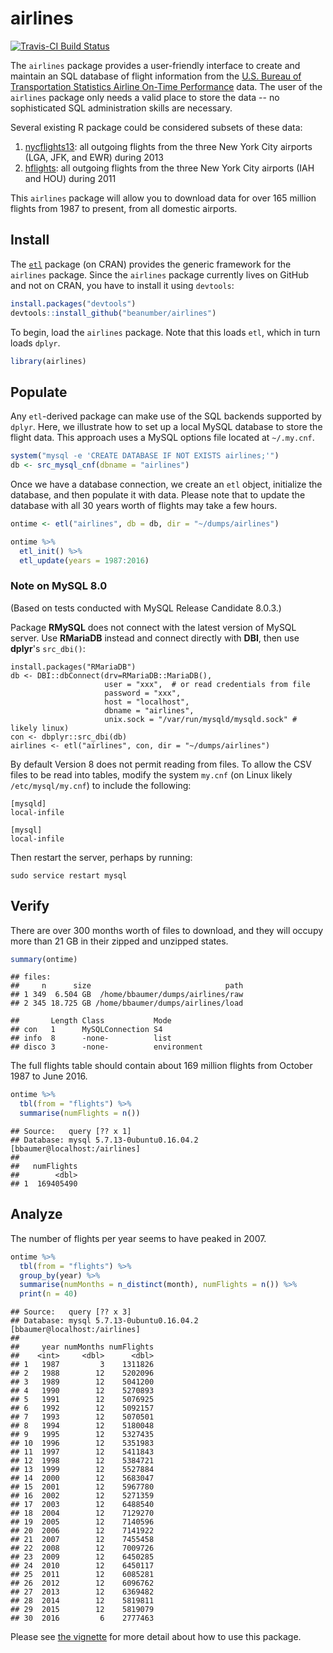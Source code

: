 airlines
================

[![Travis-CI Build Status](https://travis-ci.org/beanumber/airlines.svg?branch=master)](https://travis-ci.org/beanumber/airlines)

The `airlines` package provides a user-friendly interface to create and maintain an SQL database of flight information from the [U.S. Bureau of Transportation Statistics Airline On-Time Performance](http://www.transtats.bts.gov/DatabaseInfo.asp?DB_ID=120&Link=0) data. The user of the `airlines` package only needs a valid place to store the data -- no sophisticated SQL administration skills are necessary.

Several existing R package could be considered subsets of these data:

1.  [nycflights13](http://github.com/hadley/nycflights13): all outgoing flights from the three New York City airports (LGA, JFK, and EWR) during 2013
2.  [hflights](http://github.com/hadley/hflights): all outgoing flights from the three New York City airports (IAH and HOU) during 2011

This `airlines` package will allow you to download data for over 165 million flights from 1987 to present, from all domestic airports.

Install
-------

The [`etl`](http://github.com/beanumber/etl) package (on CRAN) provides the generic framework for the `airlines` package. Since the `airlines` package currently lives on GitHub and not on CRAN, you have to install it using `devtools`:

``` r
install.packages("devtools")
devtools::install_github("beanumber/airlines")
```

To begin, load the `airlines` package. Note that this loads `etl`, which in turn loads `dplyr`.

``` r
library(airlines)
```

Populate
--------

Any `etl`-derived package can make use of the SQL backends supported by `dplyr`. Here, we illustrate how to set up a local MySQL database to store the flight data. This approach uses a MySQL options file located at `~/.my.cnf`.

``` r
system("mysql -e 'CREATE DATABASE IF NOT EXISTS airlines;'")
db <- src_mysql_cnf(dbname = "airlines")
```

Once we have a database connection, we create an `etl` object, initialize the database, and then populate it with data. Please note that to update the database with all 30 years worth of flights may take a few hours.

``` r
ontime <- etl("airlines", db = db, dir = "~/dumps/airlines")
```

``` r
ontime %>%
  etl_init() %>%
  etl_update(years = 1987:2016)
```

### Note on MySQL 8.0

(Based on tests conducted with MySQL Release Candidate 8.0.3.)

Package **RMySQL** does not connect with the latest version of MySQL server.  Use **RMariaDB** instead and connect directly with **DBI**, then use **dplyr**'s `src_dbi()`:

```{r eval = FALSE}
install.packages("RMariaDB")
db <- DBI::dbConnect(drv=RMariaDB::MariaDB(),
                     user = "xxx",  # or read credentials from file
                     password = "xxx", 
                     host = "localhost",
                     dbname = "airlines",
                     unix.sock = "/var/run/mysqld/mysqld.sock" # likely linux)
con <- dbplyr::src_dbi(db)
airlines <- etl("airlines", con, dir = "~/dumps/airlines")
```

By default Version 8 does not permit reading from files.  To allow the CSV files to be read into tables, modify the system `my.cnf` (on Linux likely `/etc/mysql/my.cnf`) to include the following:

```
[mysqld]
local-infile

[mysql]
local-infile
```

Then restart the server, perhaps by running:

```
sudo service restart mysql
```

Verify
------

There are over 300 months worth of files to download, and they will occupy more than 21 GB in their zipped and unzipped states.

``` r
summary(ontime)
```

    ## files:
    ##     n      size                              path
    ## 1 349  6.504 GB  /home/bbaumer/dumps/airlines/raw
    ## 2 345 18.725 GB /home/bbaumer/dumps/airlines/load

    ##       Length Class           Mode       
    ## con   1      MySQLConnection S4         
    ## info  8      -none-          list       
    ## disco 3      -none-          environment

The full flights table should contain about 169 million flights from October 1987 to June 2016.

``` r
ontime %>%
  tbl(from = "flights") %>%
  summarise(numFlights = n())
```

    ## Source:   query [?? x 1]
    ## Database: mysql 5.7.13-0ubuntu0.16.04.2 [bbaumer@localhost:/airlines]
    ## 
    ##   numFlights
    ##        <dbl>
    ## 1  169405490

Analyze
-------

The number of flights per year seems to have peaked in 2007.

``` r
ontime %>%
  tbl(from = "flights") %>%
  group_by(year) %>%
  summarise(numMonths = n_distinct(month), numFlights = n()) %>%
  print(n = 40)
```

    ## Source:   query [?? x 3]
    ## Database: mysql 5.7.13-0ubuntu0.16.04.2 [bbaumer@localhost:/airlines]
    ## 
    ##     year numMonths numFlights
    ##    <int>     <dbl>      <dbl>
    ## 1   1987         3    1311826
    ## 2   1988        12    5202096
    ## 3   1989        12    5041200
    ## 4   1990        12    5270893
    ## 5   1991        12    5076925
    ## 6   1992        12    5092157
    ## 7   1993        12    5070501
    ## 8   1994        12    5180048
    ## 9   1995        12    5327435
    ## 10  1996        12    5351983
    ## 11  1997        12    5411843
    ## 12  1998        12    5384721
    ## 13  1999        12    5527884
    ## 14  2000        12    5683047
    ## 15  2001        12    5967780
    ## 16  2002        12    5271359
    ## 17  2003        12    6488540
    ## 18  2004        12    7129270
    ## 19  2005        12    7140596
    ## 20  2006        12    7141922
    ## 21  2007        12    7455458
    ## 22  2008        12    7009726
    ## 23  2009        12    6450285
    ## 24  2010        12    6450117
    ## 25  2011        12    6085281
    ## 26  2012        12    6096762
    ## 27  2013        12    6369482
    ## 28  2014        12    5819811
    ## 29  2015        12    5819079
    ## 30  2016         6    2777463

Please see [the vignette](https://github.com/beanumber/airlines/blob/master/vignettes/intro.Rmd) for more detail about how to use this package.
